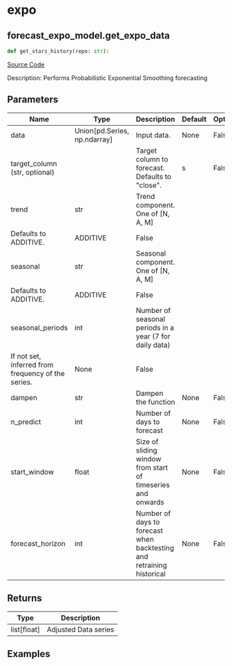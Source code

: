 # expo

## forecast_expo_model.get_expo_data

```python
def get_stars_history(repo: str):
```
[Source Code](https://github.com/OpenBB-finance/OpenBBTerminal/tree/main/openbb_terminal/forecast/expo_model.py#L32)

Description: Performs Probabilistic Exponential Smoothing forecasting

## Parameters

| Name | Type | Description | Default | Optional |
| ---- | ---- | ----------- | ------- | -------- |
| data | Union[pd.Series, np.ndarray] | Input data. | None | False |
| target_column (str, optional) |  | Target column to forecast. Defaults to "close". | s | False |
| trend | str | Trend component.  One of [N, A, M]
Defaults to ADDITIVE. | ADDITIVE | False |
| seasonal | str | Seasonal component.  One of [N, A, M]
Defaults to ADDITIVE. | ADDITIVE | False |
| seasonal_periods | int | Number of seasonal periods in a year (7 for daily data)
If not set, inferred from frequency of the series. | None | False |
| dampen | str | Dampen the function | None | False |
| n_predict | int | Number of days to forecast | None | False |
| start_window | float | Size of sliding window from start of timeseries and onwards | None | False |
| forecast_horizon | int | Number of days to forecast when backtesting and retraining historical | None | False |

## Returns

| Type | Description |
| ---- | ----------- |
| list[float] | Adjusted Data series |

## Examples

